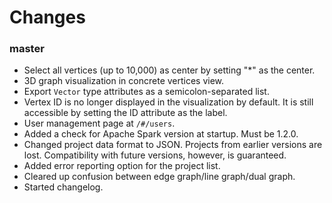 <!---
Please add changes at the top. When releasing a version add a new header for that release.
-->

# Changes

### master

 - Select all vertices (up to 10,000) as center by setting "*" as the center.
 - 3D graph visualization in concrete vertices view.
 - Export `Vector` type attributes as a semicolon-separated list.
 - Vertex ID is no longer displayed in the visualization by default.
   It is still accessible by setting the ID attribute as the label.
 - User management page at `/#/users`.
 - Added a check for Apache Spark version at startup. Must be 1.2.0.
 - Changed project data format to JSON. Projects from earlier versions are lost.
   Compatibility with future versions, however, is guaranteed.
 - Added error reporting option for the project list.
 - Cleared up confusion between edge graph/line graph/dual graph.
 - Started changelog.
